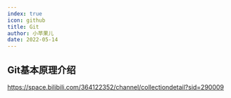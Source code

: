 ```yaml
---
index: true
icon: github
title: Git
author: 小苹果儿
date: 2022-05-14
---
```



## Git基本原理介绍

https://space.bilibili.com/364122352/channel/collectiondetail?sid=290009